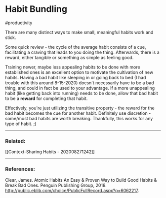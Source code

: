 
# Habit Bundling
#productivity

There are many distinct ways to make small, meaningful habits work and stick.

Some quick review - the cycle of the average habit consists of a cue, facilitating a craving that leads to you doing the thing. Afterwards, there is a reward, either tangible or something as simple as feeling good. 

Training newer, maybe less appealing habits to be done with more established ones is an excellent option to motivate the cultivation of new habits. Having a bad habit like sleeping in or going back to bed (I had trouble with this around 8-15-2020) doesn't necessarily have to be a bad thing, and could in fact be used to your advantage. If a more unappealing habit (like getting back into running) needs to be done, allow that bad habit to be a **reward** for completing that habit. 

Effectively, you're just utilizing the transitive property - the reward for the bad habit becomes the cue for another habit. Definitely use discretion - some/most bad habits are worth breaking. Thankfully, this works for any type of habit. ;) 




---
### Related:
[[Context-Sharing Habits - 202008271242]]


---
### References:
Clear, James. Atomic Habits An Easy & Proven Way to Build Good Habits & Break Bad Ones. Penguin Publishing Group, 2018. http://public.eblib.com/choice/PublicFullRecord.aspx?p=6062217.

